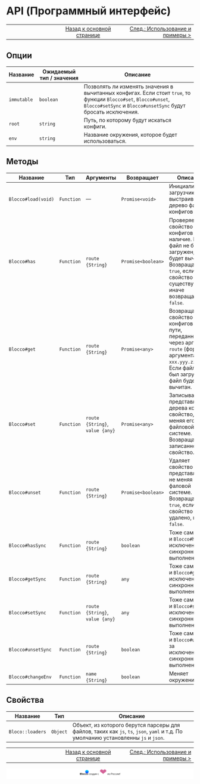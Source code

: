 # API (Программный интерфейс)

<table border="0" width="888">
    <tr>
        <td width="296" align="left">        
        </td>
        <td width="296" align="center">
            <a href="./00-readme.md">Назад к основной странице</a>
        </td>
        <td width="296" align="right">
            <a href="./02-usage-examples.md">След.: Использование и примеры ></a>
        </td>
    </tr>
</table>

## Опции
|Название|Ожидаемый тип / значения|Описание|
|---|---|---|
| `immutable` |  `boolean`  | Позволять ли изменять значения в вычитанных конфигах. Если стоит `true`, то функции `Blocco#set`, `Blocco#unset`, `Blocco#setSync` и `Blocco#unsetSync` будут бросать исключения. |
|    `root`   |   `string`  | Путь, по которому будут искаться конфиги. |
|    `env`    |   `string`  | Название окружения, которое будет использоваться. |

## Методы
|       Название    |   Тип    |         Аргументы    |   Возвращает    |                 Описание                 |
|---|---|---|---|---|
|`Blocco#load(void)`| `Function` |        —         |  `Promise<void>`   | Инициализирует загрузчик и выстраивает дерево файлов-конфигов |
|`Blocco#has`       | `Function` | `route {String}` | `Promise<boolean>` | Проверяет свойство конфигов на наличие. Если файл не был загружен, файл будет вычитан. Возвращает `true`, если свойство существует, иначе возвращает `false`. |
|`Blocco#get`       | `Function` | `route {String}` |  `Promise<any>`    | Возвращает свойство конфигов по пути, переданному через аргумент `route` (формат аргумента: `xxx.yyy.zzz`). Если файл не был загружен, файл будет вычитан. |
|`Blocco#set`       | `Function` | `route {String}`, `value {any}` | `Promise<any>` | Записывает в представление дерева конфига свойство, не меняя его в файловой системе. Возвращает записанное свойство. |
|`Blocco#unset`     | `Function` | `route {String}` | `Promise<boolean>` | Удаляет свойство из представления, не меняя его в фаловой системе. Возвращает `true`, если свойство удалено, иначе `false`. |
|`Blocco#hasSync`   | `Function` | `route {String}` |    `boolean`    | Тоже самое что и `Blocco#has`, за исключением синхронного выполнения. |
|`Blocco#getSync`   | `Function` | `route {String}` |      `any`      | Тоже самое что и `Blocco#get`, за исключением синхронного выполнения. |
|`Blocco#setSync`   | `Function` | `route {String}`, `value {any}` | `any` | Тоже самое что и `Blocco#set`, за исключением синхронного выполнения. |
|`Blocco#unsetSync` | `Function` | `route {String}` |    `boolean`    | Тоже самое что и `Blocco#unset`, за исключением синхронного выполнения. |
|`Blocco#changeEnv` | `Function` | `name {String}`  |    `boolean`    | Меняет окружение. |

## Свойства
|       Название    |   Тип     |                 Описание                 |
|---|---|---|
|`Bloco::loaders`  | `Object`   | Объект, из которого берутся парсеры для файлов, таких как `js`, `ts`, `json`, `yaml` и т.д. По умолчанию установленны `js` и `json`. |

<table border="0" width="888">
    <tr>
        <td width="296" align="left">        
        </td>
        <td width="296" align="center">
            <a href="./00-readme.md">Назад к основной странице</a>
        </td>
        <td width="296" align="right">
            <a href="./02-usage-examples.md">След.: Использование и примеры ></a>
        </td>
    </tr>
</table>

![](./footer.svg)